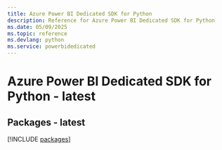 ```yaml
---
title: Azure Power BI Dedicated SDK for Python
description: Reference for Azure Power BI Dedicated SDK for Python
ms.date: 05/09/2025
ms.topic: reference
ms.devlang: python
ms.service: powerbidedicated
---
```

# Azure Power BI Dedicated SDK for Python - latest
## Packages - latest
[!INCLUDE [packages](power-bi-dedicated-index.md)]